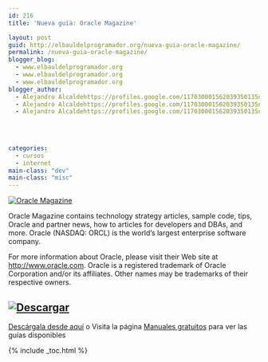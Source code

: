 ```yaml
---
id: 216
title: 'Nueva guía: Oracle Magazine'

layout: post
guid: http://elbauldelprogramador.org/nueva-guia-oracle-magazine/
permalink: /nueva-guia-oracle-magazine/
blogger_blog:
  - www.elbauldelprogramador.org
  - www.elbauldelprogramador.org
  - www.elbauldelprogramador.org
blogger_author:
  - Alejandro Alcaldehttps://profiles.google.com/117030001562039350135noreply@blogger.com
  - Alejandro Alcaldehttps://profiles.google.com/117030001562039350135noreply@blogger.com
  - Alejandro Alcaldehttps://profiles.google.com/117030001562039350135noreply@blogger.com

  
  
  
categories:
  - cursos
  - internet
main-class: "dev"
main-class: "misc"
---
```

[![Oracle Magazine][1]][2]

Oracle Magazine contains technology strategy articles, sample code, tips, Oracle and partner news, how to articles for developers and DBAs, and more. Oracle (NASDAQ: ORCL) is the world&#8217;s largest enterprise software company. 

For more information about Oracle, please visit their Web site at http://www.oracle.com. Oracle is a registered trademark of Oracle Corporation and/or its affiliates. Other names may be trademarks of their respective owners.

  
<!--ad-->

## [![Descargar][3]][2]

<a target="_blank" href="http://elbauldelprogramador.tradepub.com/free/orm/prgm.cgi">Descárgala desde aquí</a> o Visita la página [Manuales gratuitos][4] para ver las guías disponibles



 [1]: http://img.tradepub.com/free/orm/assets/img/ormc.gif "Oracle Magazine"
 [2]: http://elbauldelprogramador.tradepub.com/c/pubRD.mpl?sr=oc&_t=oc:&pc=orm/prgm.cgi
 [3]: http://lh5.googleusercontent.com/-3xNROQvUyLw/Tez0xVWLW1I/AAAAAAAAAkc/3Gx7eUaLwxU/s288/descargar.png
 [4]: http://bashyc.blogspot.com/p/guias-gratuitas.html

{% include _toc.html %}
